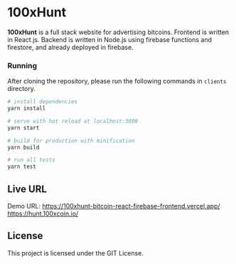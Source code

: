 # 100xHunt
**100xHunt** is a full stack website for advertising bitcoins.
Frontend is written in React.js.
Backend is written in Node.js using firebase functions and firestore, and already deployed in firebase.

### Running

After cloning the repository, please run the following commands in `clients` directory.
``` bash
# install dependencies
yarn install

# serve with hot reload at localhost:3000
yarn start

# build for production with minification
yarn build

# run all tests
yarn test
```

## Live URL
Demo URL: https://100xhunt-bitcoin-react-firebase-frontend.vercel.app/
          https://hunt.100xcoin.io/

## License

This project is licensed under the GIT License.
